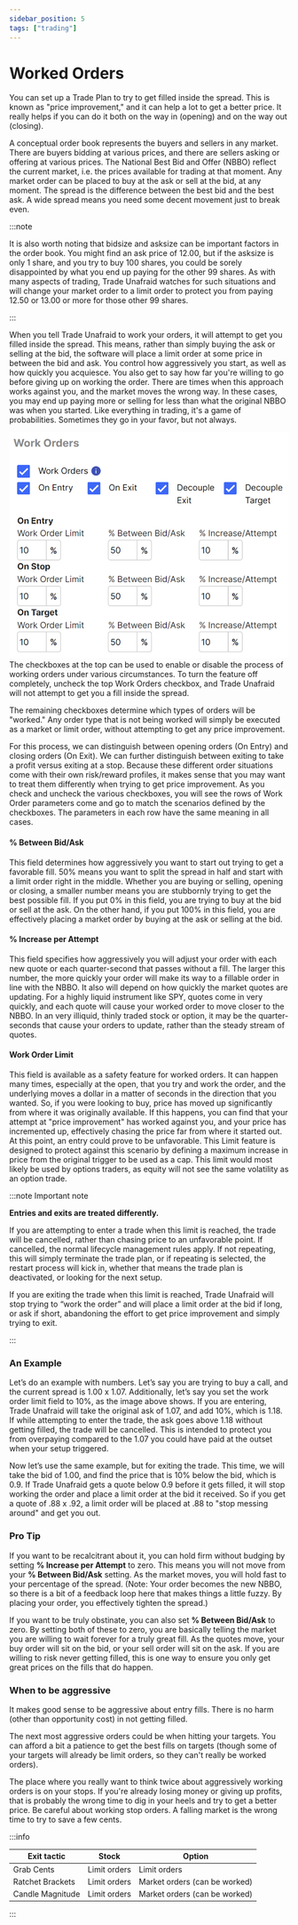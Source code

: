 ```yaml
---
sidebar_position: 5
tags: ["trading"]
---
```

# Worked Orders
You can set up a Trade Plan to try to get filled inside the spread.  This is known as "price improvement," and it can help a lot to get a better price.  It really helps if you can do it both on the way in (opening) and on the way out (closing).

A conceptual order book represents the buyers and sellers in any market.  There are buyers bidding at various prices, and there are sellers asking or offering at various prices.  The National Best Bid and Offer (NBBO) reflect the current market, i.e. the prices available for trading at that moment.  Any market order can be placed to buy at the ask or sell at the bid, at any moment.  The spread is the difference between the best bid and the best ask.  A wide spread means you need some decent movement just to break even.

:::note 

It is also worth noting that bidsize and asksize can be important factors in the order book.  You might find an ask price of 12.00, but if the asksize is only 1 share, and you try to buy 100 shares, you could be sorely disappointed by what you end up paying for the other 99 shares.  As with many aspects of trading, Trade Unafraid watches for such situations and will change your market order to a limit order to protect you from paying 12.50 or 13.00 or more for those other 99 shares. 

:::

When you tell Trade Unafraid to work your orders, it will attempt to get you filled inside the spread.  This means, rather than simply buying the ask or selling at the bid, the software will place a limit order at some price in between the bid and ask.  You control how aggressively you start, as well as how quickly you acquiesce.  You also get to say how far you're willing to go before giving up on working the order.  There are times when this approach works against you, and the market moves the wrong way.  In these cases, you may end up paying more or selling for less than what the original NBBO was when you started.  Like everything in trading, it's a game of probabilities.  Sometimes they go in your favor, but not always.

![workorders-all.png](workorders-all.png)
The checkboxes at the top can be used to enable or disable the process of working orders under various circumstances.  To turn the feature off completely, uncheck the top Work Orders checkbox, and Trade Unafraid will not attempt to get you a fill inside the spread.

The remaining checkboxes determine which types of orders will be "worked."  Any order type that is not being worked will simply be executed as a market or limit order, without attempting to get any price improvement.

For this process, we can distinguish between opening orders (On Entry) and closing orders (On Exit).  We can further distinguish between exiting to take a profit versus exiting at a stop.  Because these different order situations come with their own risk/reward profiles, it makes sense that you may want to treat them differently when trying to get price improvement.  As you check and uncheck the various checkboxes, you will see the rows of Work Order parameters come and go to match the scenarios defined by the checkboxes.  The parameters in each row have the same meaning in all cases.

#### % Between Bid/Ask
This field determines how aggressively you want to start out trying to get a favorable fill.  50% means you want to split the spread in half and start with a limit order right in the middle.  Whether you are buying or selling, opening or closing, a smaller number means you are stubbornly trying to get the best possible fill.  If you put 0% in this field, you are trying to buy at the bid or sell at the ask.  On the other hand, if you put 100% in this field, you are effectively placing a market order by buying at the ask or selling at the bid.

#### % Increase per Attempt
This field specifies how aggressively you will adjust your order with each new quote or each quarter-second that passes without a fill.  The larger this number, the more quickly your order will make its way to a fillable order in line with the NBBO.  It also will depend on how quickly the market quotes are updating.  For a highly liquid instrument like SPY, quotes come in very quickly, and each quote will cause your worked order to move closer to the NBBO.  In an very illiquid, thinly traded stock or option, it may be the quarter-seconds that cause your orders to update, rather than the steady stream of quotes.

#### Work Order Limit

This field is available as a safety feature for worked orders. It can happen many times, especially at the open, that you try and work the order, and the underlying moves a dollar in a matter of seconds in the direction that you wanted.  So, if you were looking to buy, price has moved up significantly from where it was originally available.  If this happens, you can find that your attempt at "price improvement" has worked against you, and your price has incremented up, effectively chasing the price far from where it started out.  At this point, an entry could prove to be unfavorable. This Limit feature is designed to protect against this scenario by defining a maximum increase in price from the original trigger to be used as a cap.  This limit would most likely be used by options traders, as equity will not see the same volatility as an option trade.

:::note Important note

**Entries and exits are treated differently.**

If you are attempting to enter a trade when this limit is reached, the trade will be cancelled, rather than chasing price to an unfavorable point.  If cancelled, the normal lifecycle management rules apply.  If not repeating, this will simply terminate the trade plan, or if repeating is selected, the restart process will kick in, whether that means the trade plan is deactivated, or looking for the next setup.

If you are exiting the trade when this limit is reached, Trade Unafraid will stop trying to “work the order” and will place a limit order at the bid if long, or ask if short, abandoning the effort to get price improvement and simply trying to exit.

:::

### An Example

Let’s do an example with numbers. Let’s say you are trying to buy a call, and the current spread is 1.00 x 1.07. Additionally, let’s say you set the work order limit field to 10%, as the image above shows. If you are entering, Trade Unafraid will take the original ask of 1.07, and add 10%, which is 1.18. If while attempting to enter the trade, the ask goes above 1.18 without getting filled, the trade will be cancelled.  This is intended to protect you from overpaying compared to the 1.07 you could have paid at the outset when your setup triggered.

Now let’s use the same example, but for exiting the trade. This time, we will take the bid of 1.00, and find the price that is 10% below the bid, which is 0.9. If Trade Unafraid gets a quote below 0.9 before it gets filled, it will stop working the order and place a limit order at the bid it received. So if you get a quote of .88 x .92, a limit order will be placed at .88 to "stop messing around" and get you out.

### Pro Tip
If you want to be recalcitrant about it, you can hold firm without budging by setting **% Increase per Attempt** to zero.  This means you will not move from your **% Between Bid/Ask** setting.  As the market moves, you will hold fast to your percentage of the spread.  (Note: Your order becomes the new NBBO, so there is a bit of a feedback loop here that makes things a little fuzzy.  By placing your order, you effectively tighten the spread.)

If you want to be truly obstinate, you can also set **% Between Bid/Ask** to zero.  By setting both of these to zero, you are basically telling the market you are willing to wait forever for a truly great fill.  As the quotes move, your buy order will sit on the bid, or your sell order will sit on the ask.  If you are willing to risk never getting filled, this is one way to ensure you only get great prices on the fills that do happen.

### When to be aggressive
It makes good sense to be aggressive about entry fills.  There is no harm (other than opportunity cost) in not getting filled.

The next most aggressive orders could be when hitting your targets.  You can afford a bit a patience to get the best fills on targets (though some of your targets will already be limit orders, so they can't really be worked orders).

The place where you really want to think twice about aggressively working orders is on your stops.  If you're already losing money or giving up profits, that is probably the wrong time to dig in your heels and try to get a better price.  Be careful about working stop orders.  A falling market is the wrong time to try to save a few cents.

:::info

| Exit tactic | Stock | Option                       |
| --- | ------ |------------------------------|
| Grab Cents | Limit orders | Limit orders                 |
| Ratchet Brackets | Limit orders | Market orders (can be worked) |
| Candle Magnitude | Limit orders | Market orders (can be worked) |

:::

